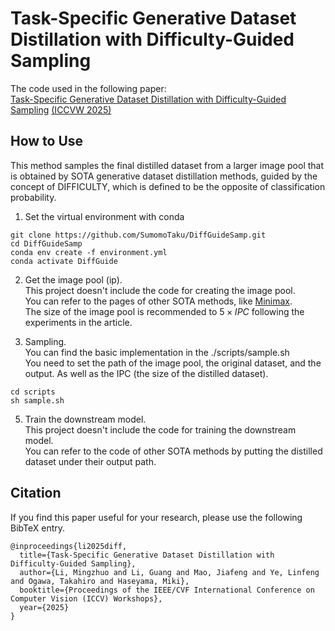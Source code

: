 # Task-Specific Generative Dataset Distillation with Difficulty-Guided Sampling
The code used in the following paper:  
[Task-Specific Generative Dataset Distillation with Difficulty-Guided Sampling](https://arxiv.org/abs/2507.03331) [(ICCVW 2025)](https://iccv.thecvf.com/Conferences/2025)


## How to Use
This method samples the final distilled dataset from a larger image pool that is obtained by SOTA generative dataset distillation methods, guided by the concept of DIFFICULTY, which is defined to be the opposite of classification probability.

1. Set the virtual environment with conda
```
git clone https://github.com/SumomoTaku/DiffGuideSamp.git
cd DiffGuideSamp
conda env create -f environment.yml
conda activate DiffGuide
```
2. Get the image pool (ip).  
   This project doesn't include the code for creating the image pool.  
   You can refer to the pages of other SOTA methods, like [Minimax](https://github.com/vimar-gu/MinimaxDiffusion).  
   The size of the image pool is recommended to $5 \times IPC$ following the experiments in the article.  

3. Sampling.  
  You can find the basic implementation in the ./scripts/sample.sh  
  You need to set the path of the image pool, the original dataset, and the output. As well as the IPC (the size of the distilled dataset).  
```
cd scripts
sh sample.sh
```
5. Train the downstream model.  
   This project doesn't include the code for training the downstream model.  
   You can refer to the code of other SOTA methods by putting the distilled dataset under their output path.  

## Citation
If you find this paper useful for your research, please use the following BibTeX entry.
```
@inproceedings{li2025diff,
  title={Task-Specific Generative Dataset Distillation with Difficulty-Guided Sampling}, 
  author={Li, Mingzhuo and Li, Guang and Mao, Jiafeng and Ye, Linfeng and Ogawa, Takahiro and Haseyama, Miki},
  booktitle={Proceedings of the IEEE/CVF International Conference on Computer Vision (ICCV) Workshops},
  year={2025}
}
```

